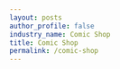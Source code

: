 ```yaml
---
layout: posts 
author_profile: false 
industry_name: Comic Shop
title: Comic Shop
permalink: /comic-shop
---
```

